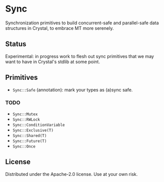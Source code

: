 # Sync

Synchronization primitives to build concurrent-safe and parallel-safe data
structures in Crystal, to embrace MT more serenely.

## Status

Experimental: in progress work to flesh out sync primitives that we may want to
have in Crystal's stdlib at some point.

## Primitives

- `Sync::Safe` (annotation): mark your types as (a)sync safe.

### TODO

- `Sync::Mutex`
- `Sync::RWLock`
- `Sync::ConditionVariable`
- `Sync::Exclusive(T)`
- `Sync::Shared(T)`
- `Sync::Future(T)`
- `Sync::Once`

## License

Distributed under the Apache-2.0 license. Use at your own risk.
